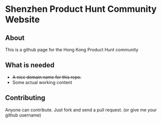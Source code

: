 # Shenzhen Product Hunt Community Website
## About
This is a github page for the Hong Kong Product Hunt community

## What is needed
* ~~A nice domain name for this repo.~~
* Some actual working content

## Contributing
Anyone can contribute. Just fork and send a pull request. (or give me your github username)

